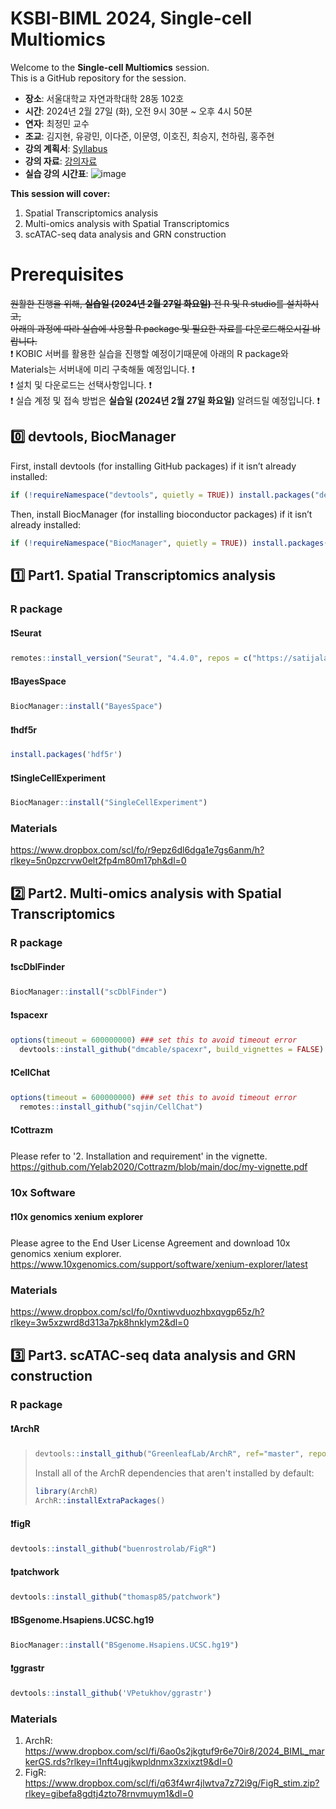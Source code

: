 # KSBI-BIML 2024, Single-cell Multiomics
Welcome to the **Single-cell Multiomics** session.  
This is a GitHub repository for the session.  

- **장소**: 서울대학교 자연과학대학 28동 102호
- **시간**: 2024년 2월 27일 (화), 오전 9시 30분 ~ 오후 4시 50분
- **연자**: 최정민 교수
- **조교**: 김지현, 유광민, 이다준, 이문영, 이호진, 최승지, 천하림, 홍주현
- **강의 계획서**: [Syllabus](https://journal-home.s3.ap-northeast-2.amazonaws.com/site/biml2024/intro/off-12.pdf, "syllabus link")
- **강의 자료**: [강의자료](https://www.dropbox.com/scl/fi/mt5qcbcyhj0ot7logmrxz/20240219_BIML2024_Combined_v3_.pdf?rlkey=8b4bte0s8suyj83q4yh7715ob&dl=0, "강의자료")
- **실습 강의 시간표**: ![image](https://github.com/choilab-hr/KSBI_BIML_2024/assets/159281429/b096cc9d-1c57-4146-b027-eb25f7740156)

**This session will cover:**  
1. Spatial Transcriptomics analysis
2. Multi-omics analysis with Spatial Transcriptomics
3. scATAC-seq data analysis and GRN construction

# Prerequisites
~~원활한 진행을 위해, **실습일 (2024년 2월 27일 화요일)** 전 R 및 R studio를 설치하시고,~~  
~~아래의 과정에 따라 실습에 사용할 R package 및 필요한 자료를 다운로드해오시길 바랍니다.~~  
❗️ KOBIC 서버를 활용한 실습을 진행할 예정이기때문에 아래의 R package와 Materials는 서버내에 미리 구축해둘 예정입니다. ❗️  
❗️ 설치 및 다운로드는 선택사항입니다. ❗️  
❗️ 실습 계정 및 접속 방법은 **실습일 (2024년 2월 27일 화요일)** 알려드릴 예정입니다. ❗️
  
## 0️⃣ devtools, BiocManager
First, install devtools (for installing GitHub packages) if it isn’t already installed:
```R
if (!requireNamespace("devtools", quietly = TRUE)) install.packages("devtools")
```
Then, install BiocManager (for installing bioconductor packages) if it isn’t already installed:
```R
if (!requireNamespace("BiocManager", quietly = TRUE)) install.packages("BiocManager")
```
## 1️⃣ Part1. Spatial Transcriptomics analysis
### R package
#### ❗️Seurat
```R
remotes::install_version("Seurat", "4.4.0", repos = c("https://satijalab.r-universe.dev", getOption("repos")))
```
#### ❗️BayesSpace
```R
BiocManager::install("BayesSpace")
```
#### ❗️hdf5r
```R
install.packages('hdf5r')
```
#### ❗️SingleCellExperiment
```R
BiocManager::install("SingleCellExperiment")
```
### Materials
https://www.dropbox.com/scl/fo/r9epz6dl6dga1e7gs6anm/h?rlkey=5n0pzcrvw0elt2fp4m80m17ph&dl=0
## 2️⃣ Part2. Multi-omics analysis with Spatial Transcriptomics
### R package
#### ❗️scDblFinder
```R
BiocManager::install("scDblFinder")
```
#### ❗️spacexr
```R
options(timeout = 600000000) ### set this to avoid timeout error
  devtools::install_github("dmcable/spacexr", build_vignettes = FALSE)
```
#### ❗️CellChat
```R
options(timeout = 600000000) ### set this to avoid timeout error
  remotes::install_github("sqjin/CellChat")
```
#### ❗️Cottrazm
Please refer to '2. Installation and requirement' in the vignette.  
https://github.com/Yelab2020/Cottrazm/blob/main/doc/my-vignette.pdf

### 10x Software
#### ❗️10x genomics xenium explorer
Please agree to the End User License Agreement and download 10x genomics xenium explorer.  
https://www.10xgenomics.com/support/software/xenium-explorer/latest

### Materials
https://www.dropbox.com/scl/fo/0xntiwvduozhbxqvgp65z/h?rlkey=3w5xzwrd8d313a7pk8hnklym2&dl=0

## 3️⃣ Part3. scATAC-seq data analysis and GRN construction
### R package
#### ❗️ArchR
> ```R
> devtools::install_github("GreenleafLab/ArchR", ref="master", repos = BiocManager::repositories())
> ```
> Install all of the ArchR dependencies that aren't installed by default:
> ```R
> library(ArchR)
> ArchR::installExtraPackages()
> ```
#### ❗️figR
```R
devtools::install_github("buenrostrolab/FigR")
```
#### ❗️patchwork
```R
devtools::install_github("thomasp85/patchwork")
```
#### ❗️BSgenome.Hsapiens.UCSC.hg19
```R
BiocManager::install("BSgenome.Hsapiens.UCSC.hg19")
```
#### ❗️ggrastr
```R
devtools::install_github('VPetukhov/ggrastr')
```
### Materials
1. ArchR: https://www.dropbox.com/scl/fi/6ao0s2jkgtuf9r6e70ir8/2024_BIML_markerGS.rds?rlkey=i1nft4ugjkwpldnmx3zxixzt9&dl=0
2. FigR: https://www.dropbox.com/scl/fi/q63f4wr4jlwtva7z72i9g/FigR_stim.zip?rlkey=gibefa8gdtj4zto78rnvmuym1&dl=0
